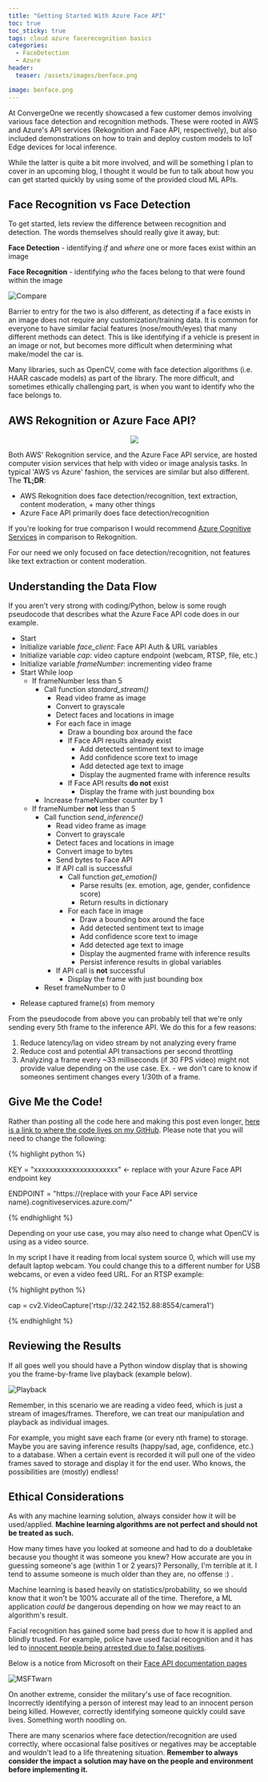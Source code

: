 ```yaml
---
title: "Getting Started With Azure Face API"
toc: true
toc_sticky: true
tags: cloud azure facerecognition basics
categories:
  - FaceDetection
  - Azure
header:
  teaser: /assets/images/benface.png

image: benface.png
---
```


At ConvergeOne we recently showcased a few customer demos involving various face detection and recognition methods. These were rooted in AWS and Azure's API services (Rekognition and Face API, respectively), but also included demonstrations on how to train and deploy custom models to IoT Edge devices for local inference. 

While the latter is quite a bit more involved, and will be something I plan to cover in an upcoming blog, I thought it would be fun to talk about how you can get started quickly by using some of the provided cloud ML APIs.

Face Recognition vs Face Detection 
----------------------------------

To get started, lets review the difference between recognition and detection. The words themselves should really give it away, but:

**Face Detection** - identifying _if_ and _where_ one or more faces exist within an image

**Face Recognition** - identifying _who_ the faces belong to that were found within the image

![Compare](/assets/images/detectvsrecog.png)

Barrier to entry for the two is also different, as detecting if a face exists in an image does not require any customization/training data. It is common for everyone to have similar facial features (nose/mouth/eyes) that many different methods can detect. This is like identifying if a vehicle is present in an image or not, but becomes more difficult when determining what make/model the car is. 

Many libraries, such as OpenCV, come with face detection algorithms (i.e. HAAR cascade models) as part of the library. The more difficult, and sometimes ethically challenging part, is when you want to identify who the face belongs to. 

AWS Rekognition or Azure Face API?
----------------------------------

<div style="text-align:center"><img src="/assets/images/rekogface.png" /></div>

Both AWS' Rekognition service, and the Azure Face API service, are hosted computer vision services that help with video or image analysis tasks. In typical 'AWS vs Azure' fashion, the services are similar but also different. The **TL;DR**:

- AWS Rekognition does face detection/recognition, text extraction, content moderation, + many other things
- Azure Face API primarily does face detection/recognition 

If you're looking for true comparison I would recommend [Azure Cognitive Services](https://azure.microsoft.com/en-us/services/cognitive-services/#features) in comparison to Rekognition. 

For our need we only focused on face detection/recognition, not features like text extraction or content moderation. 

Understanding the Data Flow
-----------------------------------------

If you aren't very strong with coding/Python, below is some rough pseudocode that describes what the Azure Face API code does in our example. 

* Start
* Initialize variable _face_client_: Face API Auth & URL variables
* Initialize variable _cap_: video capture endpoint (webcam, RTSP, file, etc.)
* Initialize variable _frameNumber_: incrementing video frame
* Start While loop
  - If frameNumber less than 5
    - Call function _standard_stream()_
      - Read video frame as image
      - Convert to grayscale
      - Detect faces and locations in image
      - For each face in image
        - Draw a bounding box around the face
        - If Face API results already exist
          - Add detected sentiment text to image
          - Add confidence score text to image
          - Add detected age text to image
          - Display the augmented frame with inference results
        - If Face API results **do not** exist
          - Display the frame with just bounding box
    - Increase frameNumber counter by 1
  - If frameNumber **not** less than 5
    - Call function _send_inference()_
      - Read video frame as image
      - Convert to grayscale
      - Detect faces and locations in image
      - Convert image to bytes
      - Send bytes to Face API
      - If API call is successful
        - Call function _get_emotion()_ 
          - Parse results (ex. emotion, age, gender, confidence score)
          - Return results in dictionary
        - For each face in image
          - Draw a bounding box around the face
          - Add detected sentiment text to image
          - Add confidence score text to image
          - Add detected age text to image
          - Display the augmented frame with inference results
          - Persist inference results in global variables
      - If API call is **not** successful
        - Display the frame with just bounding box
    - Reset frameNumber to 0
- Release captured frame(s) from memory

From the pseudocode from above you can probably tell that we're only sending every 5th frame to the inference API. We do this for a few reasons:

1. Reduce latency/lag on video stream by not analyzing every frame
2. Reduce cost and potential API transactions per second throttling
3. Analyzing a frame every ~33 milliseconds (if 30 FPS video) might not provide value depending on the use case. Ex. - we don't care to know if someones sentiment changes every 1/30th of a frame.

Give Me the Code!
-----------------------------------------

Rather than posting all the code here and making this post even longer, [here is a link to where the code lives on my GitHub](https://github.com/bcprescott/cloudai/blob/main/Azure/FaceAPI/FaceDetection.py). Please note that you will need to change the following: 

{% highlight python %}

KEY = "xxxxxxxxxxxxxxxxxxxxxx"   <- replace with your Azure Face API endpoint key

ENDPOINT = "https://{replace with your Face API service name}.cognitiveservices.azure.com/"

{% endhighlight %}

Depending on your use case, you may also need to change what OpenCV is using as a video source. 

In my script I have it reading from local system source 0, which will use my default laptop webcam. You could change this to a different number for USB webcams, or even a video feed URL. For an RTSP example:

{% highlight python %}

cap = cv2.VideoCapture('rtsp://32.242.152.88:8554/camera1')

{% endhighlight %}

Reviewing the Results
-----------------------------------------

If all goes well you should have a Python window display that is showing you the frame-by-frame live playback (example below). 

![Playback](/assets/images/frameplayback.gif)

Remember, in this scenario we are reading a video feed, which is just a stream of images/frames. Therefore, we can treat our manipulation and playback as individual images. 

For example, you might save each frame (or every nth frame) to storage. Maybe you are saving inference results (happy/sad, age, confidence, etc.) to a database. When a certain event is recorded it will pull one of the video frames saved to storage and display it for the end user. Who knows, the possibilities are (mostly) endless!

Ethical Considerations
-----------------------------------------

As with any machine learning solution, always consider how it will be used/applied. **Machine learning algorithms are not perfect and should not be treated as such.** 

How many times have you looked at someone and had to do a doubletake because you thought it was someone you knew? How accurate are you in guessing someone's age (within 1 or 2 years)? Personally, I'm terrible at it. I tend to assume someone is much older than they are, no offense :) .

Machine learning is based heavily on statistics/probability, so we should know that it won't be 100% accurate all of the time. Therefore, a ML application _could be_ dangerous depending on how we may react to an algorithm's result.

Facial recognition has gained some bad press due to how it is applied and blindly trusted. For example, police have used facial recognition and it has led to [innocent people being arrested due to false positives](https://www.wired.com/story/wrongful-arrests-ai-derailed-3-mens-lives/). 

Below is a notice from Microsoft on their [Face API documentation pages](https://docs.microsoft.com/en-us/azure/cognitive-services/face/overview)

![MSFTwarn](/assets/images/msftwarning.png)

On another extreme, consider the military's use of face recognition. Incorrectly identifying a person of interest may lead to an innocent person being killed. However, correctly identifying someone quickly could save lives. Something worth noodling on.

There are many scenarios where face detection/recognition are used correctly, where occasional false positives or negatives may be acceptable and wouldn't lead to a life threatening situation. **Remember to always consider the impact a solution may have on the people and environment before implementing it.**